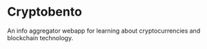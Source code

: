 Cryptobento
===========

An info aggregator webapp for learning about cryptocurrencies and blockchain technology.